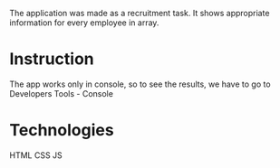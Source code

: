 The application was made as a recruitment task. It shows appropriate information for every employee in array.

# Instruction

The app works only in console, so to see the results, we have to go to Developers Tools - Console

# Technologies
HTML
CSS
JS
